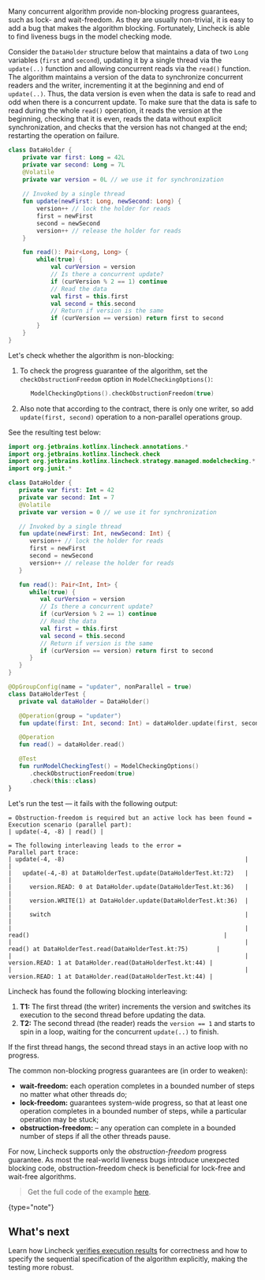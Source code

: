 [//]: # (title: Progress guarantees)
Many concurrent algorithm provide non-blocking progress guarantees, such as lock- and wait-freedom.
As they are usually non-trivial, it is easy to add a bug that makes the algorithm blocking. 
Fortunately, Lincheck is able to find liveness bugs in the model checking mode.

Consider the `DataHolder` structure below that maintains a data of two `Long` variables (`first` and `second`),
updating it by a single thread via the `update(..)` function and allowing concurrent reads via the `read()` function.
The algorithm maintains a version of the data to synchronize concurrent readers and the writer,
incrementing it at the beginning and end of `update(..)`. Thus, the data version is even when
the data is safe to read and odd when there is a concurrent update. To make sure that the data is safe
to read during the whole `read()` operation, it reads the version at the beginning, checking that it is even,
reads the data without explicit synchronization, and checks that the version has not changed at the end;
restarting the operation on failure.

```kotlin
class DataHolder {
    private var first: Long = 42L
    private var second: Long = 7L
    @Volatile 
    private var version = 0L // we use it for synchronization
   
    // Invoked by a single thread 
    fun update(newFirst: Long, newSecond: Long) {
        version++ // lock the holder for reads
        first = newFirst
        second = newSecond
        version++ // release the holder for reads
    }

    fun read(): Pair<Long, Long> {
        while(true) {
            val curVersion = version
            // Is there a concurrent update?
            if (curVersion % 2 == 1) continue
            // Read the data
            val first = this.first
            val second = this.second
            // Return if version is the same
            if (curVersion == version) return first to second
        }
    }
}
```

Let's check whether the algorithm is non-blocking:

1. To check the progress guarantee of the algorithm, set the `checkObstructionFreedom`
   option in `ModelCheckingOptions()`:

   ```kotlin
      ModelCheckingOptions().checkObstructionFreedom(true)
   ```
   
2. Also note that according to the contract, there is only one writer, so add `update(first, second)` operation 
   to a non-parallel operations group.

See the resulting test below:

```kotlin
import org.jetbrains.kotlinx.lincheck.annotations.*
import org.jetbrains.kotlinx.lincheck.check
import org.jetbrains.kotlinx.lincheck.strategy.managed.modelchecking.*
import org.junit.*

class DataHolder {
   private var first: Int = 42
   private var second: Int = 7
   @Volatile
   private var version = 0 // we use it for synchronization

   // Invoked by a single thread
   fun update(newFirst: Int, newSecond: Int) {
      version++ // lock the holder for reads
      first = newFirst
      second = newSecond
      version++ // release the holder for reads
   }

   fun read(): Pair<Int, Int> {
      while(true) {
         val curVersion = version
         // Is there a concurrent update?
         if (curVersion % 2 == 1) continue
         // Read the data
         val first = this.first
         val second = this.second
         // Return if version is the same
         if (curVersion == version) return first to second
      }
   }
}

@OpGroupConfig(name = "updater", nonParallel = true)
class DataHolderTest {
   private val dataHolder = DataHolder()

   @Operation(group = "updater")
   fun update(first: Int, second: Int) = dataHolder.update(first, second)

   @Operation
   fun read() = dataHolder.read()

   @Test
   fun runModelCheckingTest() = ModelCheckingOptions()
      .checkObstructionFreedom(true)
      .check(this::class)
}
```

Let's run the test — it fails with the following output:

```text
= Obstruction-freedom is required but an active lock has been found =
Execution scenario (parallel part):
| update(-4, -8) | read() |

= The following interleaving leads to the error =
Parallel part trace:
| update(-4, -8)                                                   |                                                              |
|   update(-4,-8) at DataHolderTest.update(DataHolderTest.kt:72)   |                                                              |
|     version.READ: 0 at DataHolder.update(DataHolderTest.kt:36)   |                                                              |
|     version.WRITE(1) at DataHolder.update(DataHolderTest.kt:36)  |                                                              |
|     switch                                                       |                                                              |
|                                                                  | read()                                                       |
|                                                                  |   read() at DataHolderTest.read(DataHolderTest.kt:75)        |
|                                                                  |     version.READ: 1 at DataHolder.read(DataHolderTest.kt:44) |
|                                                                  |     version.READ: 1 at DataHolder.read(DataHolderTest.kt:44) |
```

Lincheck has found the following blocking interleaving:

1. **T1:** The first thread (the writer) increments the version and switches its execution 
   to the second thread before updating the data.
2. **T2:** The second thread (the reader) reads the `version == 1` and 
   starts to spin in a loop, waiting for the concurrent `update(..)` to finish.

If the first thread hangs, the second thread stays in an active loop with no progress. 

The common non-blocking progress guarantees are (in order to weaken):

* **wait-freedom:** each operation completes in a bounded number of steps no matter what other threads do;
* **lock-freedom:** guarantees system-wide progress, so that at least one operation completes in a bounded number of steps, 
                    while a particular operation may be stuck;
* **obstruction-freedom:** – any operation can complete in a bounded number of steps if all the other threads pause.

For now, Lincheck supports only the _obstruction-freedom_ progress guarantee.
As most the real-world liveness bugs introduce unexpected blocking code,
obstruction-freedom check is beneficial for lock-free and wait-free algorithms.

> Get the full code of the example [here](https://github.com/Kotlin/kotlinx-lincheck/blob/guide/src/jvm/test/org/jetbrains/kotlinx/lincheck/test/guide/DataHolderTest.kt).
>
{type="note"}

## What's next

Learn how Lincheck [verifies execution results](verification.md) for correctness and 
how to specify the sequential specification of the algorithm explicitly, making the testing more robust.